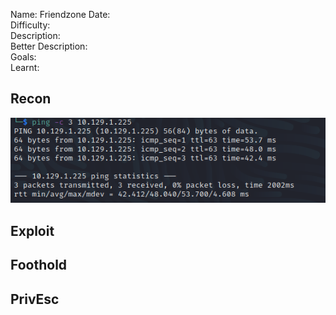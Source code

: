 
Name: Friendzone
Date:  
Difficulty:  
Description:  
Better Description:  
Goals:  
Learnt:

## Recon

![ping](HackTheBox/Retired-Machines/Friendzone/Screenshots/ping.png)
	
## Exploit

## Foothold

## PrivEsc

      
